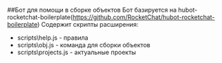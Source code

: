 ##Бот для помощи в сборке объектов
Бот базируется на hubot-rocketchat-boilerplate(https://github.com/RocketChat/hubot-rocketchat-boilerplate)
Содержит скрипты расширения:
- scripts\help.js - правила
- scripts\obj.js - команда для сборки объектов
- scripts\projects.js - актуальные проекты
